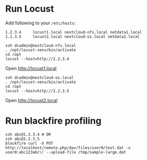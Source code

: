 


# Run Locust

Add following to your `/etc/hosts`:

```
1.2.3.4		locust1.local nextcloud-nfs.local netdata1.local
1.2.3.5		locust2.local nextcloud-os.local netdata2.local
```

```
ssh dcadmin@nextcloud-nfs.local
. /opt/locust-venv/bin/activate
cd /opt
locust --host=http://1.2.3.4
```
Open http://locust1.local 


```
ssh dcadmin@nextcloud-os.local
. /opt/locust-venv/bin/activate
cd /opt
locust --host=http://1.2.3.5
```

Open http://locust2.local

# Run blackfire profiling

```
ssh abc@1.2.3.4 # OR
ssh abc@1.2.3.5
blackfire curl -X PUT http://localhost/remote.php/dav/files/user0/test.dat -u user0:abc123abc\! --upload-file /tmp/sample-large.dat
```